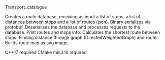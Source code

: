 Transport_catalogue

Creates a route database, receiving as input a list of stops, a list of distances between stops and a list of routes (json). Binary serializes via protobuf. Deserializes the database and processes requests to the database. Print routes and stops info. Calculates the shortest route between stops. Finding distance through graph (DirectedWeightedGraph) and router. Builds route map as svg image.

C++17 required CMake min3.10 required
